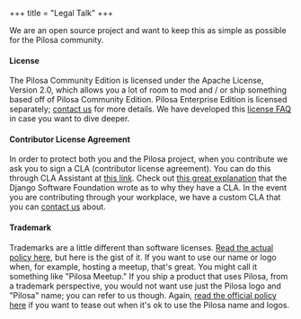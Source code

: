 +++
title = "Legal Talk"
+++

We are an open source project and want to keep this as simple as possible for the Pilosa community.

#### License

The Pilosa Community Edition is licensed under the Apache License, Version 2.0, which allows you a lot of room to mod and / or ship something based off of Pilosa Community Edition. Pilosa Enterprise Edition is licensed separately; [contact us](/about/#contact) for more details. We have developed this [license FAQ](/legal/license-faq/) in case you want to dive deeper.

#### Contributor License Agreement

In order to protect both you and the Pilosa project, when you contribute we ask you to sign a CLA (contributor license agreement). You can do this through CLA Assistant at [this link](https://cla-assistant.io/pilosa/pilosa).  Check out [this great explanation](https://www.djangoproject.com/foundation/cla/) that the Django Software Foundation wrote as to why they have a CLA.  In the event you are contributing through your workplace, we have a custom CLA that you can [contact us](/about/#contact) about.

#### Trademark

Trademarks are a little different than software licenses.  [Read the actual policy here](/legal/trademark/), but here is the gist of it.  If you want to use our name or logo when, for example, hosting a meetup, that's great. You might call it something like "Pilosa Meetup." If you ship a product that uses Pilosa, from a trademark perspective, you would not want use just the Pilosa logo and  "Pilosa" name; you can refer to us though. Again, [read the official policy here](/legal/trademark/) if you want to tease out when it's ok to use the Pilosa name and logos.
